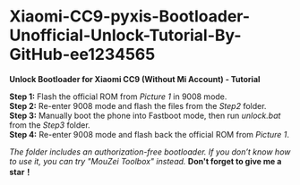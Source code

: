# Xiaomi-CC9-pyxis-Bootloader-Unofficial-Unlock-Tutorial-By-GitHub-ee1234565
**Unlock Bootloader for Xiaomi CC9 (Without Mi Account) - Tutorial**  

**Step 1:** Flash the official ROM from *Picture 1* in 9008 mode.  
**Step 2:** Re-enter 9008 mode and flash the files from the *Step2* folder.  
**Step 3:** Manually boot the phone into Fastboot mode, then run *unlock.bat* from the *Step3* folder.  
**Step 4:** Re-enter 9008 mode and flash back the official ROM from *Picture 1*.  

*The folder includes an authorization-free bootloader. If you don’t know how to use it, you can try "MouZei Toolbox" instead.* 
**Don't forget to give me a star！**
